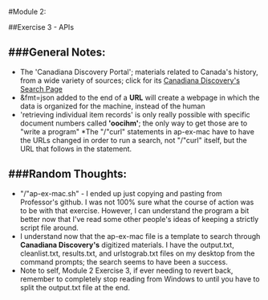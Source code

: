 #Module 2:

##Exercise 3 - APIs

###General Notes:
--------------
* The 'Canadiana Discovery Portal'; materials related to Canada's history, from a wide variety of sources; click for its [Canadiana Discovery's Search Page](http://search.canadiana.ca/)
* &fmt=json added to the end of a **URL** will create a webpage in which the data is organized for the machine, instead of the human
* 'retrieving individual item records' is only really possible with specific document numbers called **'oocihm'**; the only way to get those are to "write a program"
*The "/"curl" statements in ap-ex-mac have to have the URLs changed in order to run a search, not "/"curl" itself, but the URL that follows in the statement.

###Random Thoughts:
---------------
* "/"ap-ex-mac.sh" - I ended up just copying and pasting from Professor's github. I was not 100% sure what the course of action was to be with that exercise. However, I can understand the program a bit better now that I've read some other people's ideas of keeping a strictly script file around.
* I understand now that the ap-ex-mac file is a template to search through **Canadiana Discovery's** digitized materials. I have the output.txt, cleanlist.txt, results.txt, and urlstograb.txt files on my desktop from the command prompts; the search seems to have been a success. 
* Note to self, Module 2 Exercise 3, if ever needing to revert back, remember to completely stop reading from Windows to until you have to split the output.txt file at the end.


